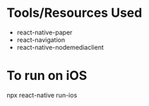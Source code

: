 
# Tools/Resources Used

* react-native-paper
* react-navigation
* react-native-nodemediaclient


# To run on iOS

npx react-native run-ios
